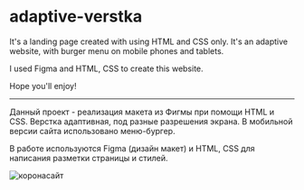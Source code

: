 # adaptive-verstka

It's a landing page created with using HTML and CSS only. It's an adaptive website, with burger menu on mobile phones and tablets. 

I used Figma and HTML, CSS to create this website. 

Hope you'll enjoy!

---------------------------------------------------------------------

Данный проект - реализация макета из Фигмы при помощи HTML и CSS. 
Верстка адаптивная, под разные разрешения экрана. В мобильной версии сайта использовано меню-бургер.

В работе используются Figma (дизайн макет) и HTML, CSS для написания разметки страницы и стилей.


![коронасайт](https://user-images.githubusercontent.com/95141480/156877390-2267869d-ef77-46a5-b20f-5b9f733817c2.svg)
